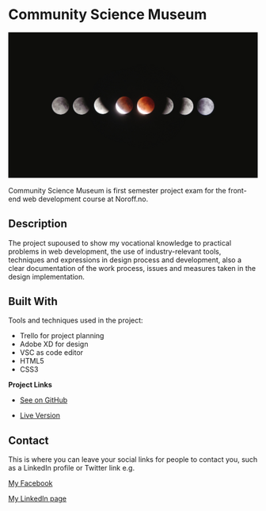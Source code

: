 # Community Science Museum

![image](https://github.com/RobertDacian/Community-Science-Museum-Website/blob/094c72e064c265f19a4779a987182df46545e0f2/assets/images/cosmology.jpg)

Community Science Museum is first semester project exam for the front-end web development course at Noroff.no.

## Description

The project supoused to show my vocational knowledge to practical problems in web development, the use of industry-relevant tools, techniques and expressions in design process and development, also a clear documentation of the work process, issues and measures taken in the design implementation.

## Built With

Tools and techniques used in the project:

- Trello for project planning
- Adobe XD for design
- VSC as code editor
- HTML5
- CSS3

**Project Links**

- [See on GitHub](https://github.com/RobertDacian/Community-Science-Museum-Website.git)

- [Live Version ](https://semester-1-project.netlify.app/)

## Contact

This is where you can leave your social links for people to contact you, such as a LinkedIn profile or Twitter link e.g.

[My Facebook](https://www.facebook.com/pax.dacian)

[My LinkedIn page](www.linkedin.com/in/robert-dacian)


